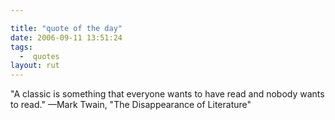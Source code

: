 ```yaml
---

title: "quote of the day"
date: 2006-09-11 13:51:24
tags:
  -  quotes
layout: rut
---
```


"A classic is something that everyone wants to have read and nobody wants to read."  &mdash;Mark Twain, "The Disappearance of Literature"


